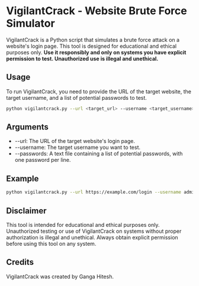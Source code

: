 # VigilantCrack - Website Brute Force Simulator

VigilantCrack is a Python script that simulates a brute force attack on a website's login page. This tool is designed for educational and ethical purposes only. **Use it responsibly and only on systems you have explicit permission to test. Unauthorized use is illegal and unethical.**

## Usage

To run VigilantCrack, you need to provide the URL of the target website, the target username, and a list of potential passwords to test.

```bash
python vigilantcrack.py --url <target_url> --username <target_username> --passwords <password_list>
```

## Arguments
- --url: The URL of the target website's login page.
- --username: The target username you want to test.
- --passwords: A text file containing a list of potential passwords, with one password per line.

## Example
```bash
python vigilantcrack.py --url https://example.com/login --username admin --passwords passwords.txt
```

## Disclaimer
This tool is intended for educational and ethical purposes only. Unauthorized testing or use of VigilantCrack on systems without proper authorization is illegal and unethical. Always obtain explicit permission before using this tool on any system.

## Credits
VigilantCrack was created by Ganga Hitesh.
